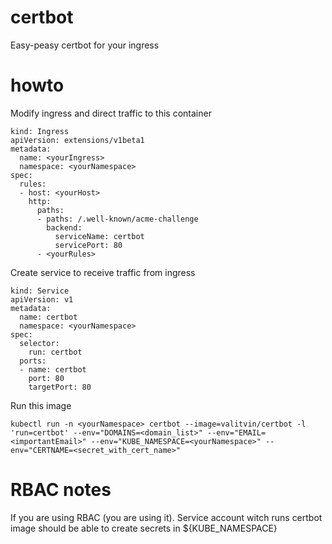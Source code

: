 # certbot
Easy-peasy certbot for your ingress

# howto

Modify ingress and direct traffic to this container
```
kind: Ingress
apiVersion: extensions/v1beta1
metadata:
  name: <yourIngress>
  namespace: <yourNamespace>
spec:
  rules:
  - host: <yourHost>
    http:
      paths:
      - paths: /.well-known/acme-challenge
        backend:
          serviceName: certbot
          servicePort: 80
      - <yourRules>
```

Create service to receive traffic from ingress
```
kind: Service
apiVersion: v1
metadata:
  name: certbot
  namespace: <yourNamespace>
spec:
  selector:
    run: certbot
  ports:
  - name: certbot
    port: 80
    targetPort: 80
```

Run this image
```
kubectl run -n <yourNamespace> certbot --image=valitvin/certbot -l 'run=certbot' --env="DOMAINS=<domain_list>" --env="EMAIL=<importantEmail>" --env="KUBE_NAMESPACE=<yourNamespace>" --env="CERTNAME=<secret_with_cert_name>"
```

# RBAC notes
If you are using RBAC (you are using it). Service account witch runs certbot image should be able to create secrets in ${KUBE_NAMESPACE}
